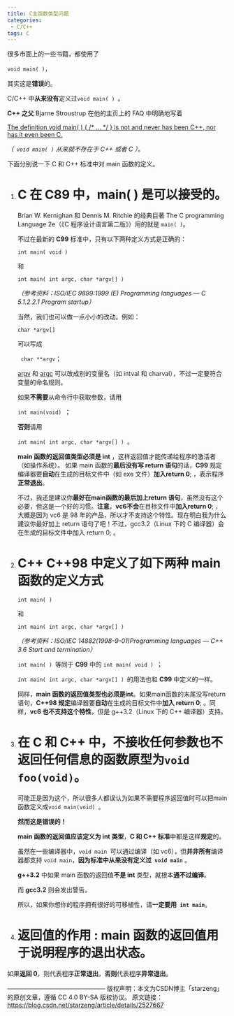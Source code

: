 ```yaml
---
title: C主函数类型问题
categories:
 - C/C++
tags: C
---
```




很多市面上的一些书籍，都使用了

`void main( )`，

其实这是**错误**的。



C/C++ 中**从来没有**定义过`void main( ) `。



**C++ 之父** Bjarne Stroustrup 在他的主页上的 FAQ 中明确地写着 

<u>The definition void main( ) { /* ... */ } is not and never has been C++, nor has it even been C.</u>

*（` void main( )` 从来就不存在于 C++ 或者 C ）*。



下面分别说一下 C 和 C++ 标准中对 main 函数的定义。  



1. # C  在 C89 中，main( ) 是可以接受的。

   Brian W. Kernighan 和 Dennis M. Ritchie 的经典巨著 The C programming Language 2e（《C 程序设计语言第二版》）用的就是 `main( )`。

   不过在最新的 **C99** 标准中，只有以下两种定义方式是正确的：  

   `int main( void )  `

   和

   `int main( int argc, char *argv[] ) `

   *（参考资料：ISO/IEC 9899:1999 (E) Programming languages — C 5.1.2.2.1 Program startup）*

     

   当然，我们也可以做一点小小的改动。例如：

   `char *argv[] `

   可以写成

   ` char **argv`；

   <u>argv</u> 和 <u>argc</u> 可以改成别的变量名（如 intval 和 charval），不过一定要符合变量的命名规则。  

   

   如果**不需要**从命令行中获取参数，请用

   `int main(void) `；

   **否则**请用

   `int main( int argc, char *argv[] ) `。 

   

    **main 函数的返回值类型必须是 int** ，这样返回值才能传递给程序的激活者（如操作系统）。  如果 main 函数的**最后没有写 return 语句**的话，**C99** 规定编译器要**自动**在生成的目标文件中（如 exe 文件）**加入return 0**; ，表示程序**正常退出**。

   

   不过，我还是建议你**最好在main函数的最后加上return 语句**，虽然没有这个必要，但这是一个好的习惯。**注意**，**vc6不会**在目标文件中**加入return 0**; ，大概是因为 vc6 是 98 年的产品，所以才不支持这个特性。现在明白我为什么建议你最好加上 return 语句了吧！不过，gcc3.2（Linux 下的 C 编译器）会在生成的目标文件中加入 return 0; 。  

   

2. # C++  C++98 中定义了如下两种 main 函数的定义方式

   `int main( ) `

   和

   ` int main( int argc, char *argv[] ) `

   *（参考资料：ISO/IEC 14882(1998-9-01)Programming languages — C++ 3.6 Start and termination）*  

   

   `int main( ) `等同于 **C99** 中的 `int main( void ) `；

   `int main( int argc, char *argv[] ) `的用法也和 **C99** 中定义的一样。

   同样，**main 函数的返回值类型也必须是int**。如果main函数的末尾没写return语句，**C++98 规定**编译器要**自动**在生成的目标文件中**加入 return 0**; 。同样，**vc6 也不支持这个特性**，但是 g++3.2（Linux 下的 C++ 编译器）支持。  

   

3. # 在 C 和 C++ 中，**不接收任何参数**也**不返回任何信息**的函数原型为`void foo(void)`。

   可能正是因为这个，所以很多人都误认为如果不需要程序返回值时可以把main函数定义成`void main(void) `。

   

   **然而这是错误的！**

   

   **main 函数的返回值应该定义为 int 类型**，**C 和 C++ 标准**中都是这样**规定**的。

   虽然在一些编译器中，`void main `可以通过编译（如 vc6），但**并非所有**编译器都支持 `void main`，**因为标准中从来没有定义过` void main`** 。

   

   **g++3.2** 中如果 main 函数的返回值**不是 int** 类型，就根本**通不过编译**。

   而 **gcc3.2** 则会发出警告。

   

   所以，如果你想你的程序拥有很好的可移植性，请**一定要用` int main`**。  

   

4. # 返回值的作用 : main 函数的返回值用于说明程序的退出状态。

  如果**返回 0**，则代表程序**正常退出**，**否则**代表程序**异常退出**。

  

  

  ————————————————
  版权声明：本文为CSDN博主「starzeng」的原创文章，遵循 CC 4.0 BY-SA 版权协议。
  原文链接：https://blog.csdn.net/starzeng/article/details/2527667
